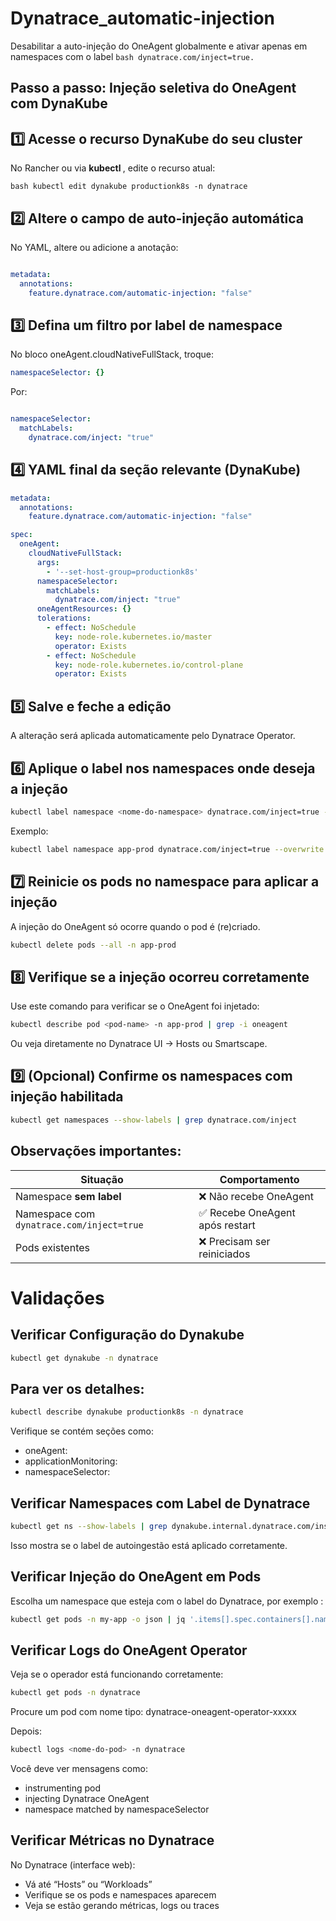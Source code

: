# Dynatrace_automatic-injection
Desabilitar a auto-injeção do OneAgent globalmente e ativar apenas em namespaces com o label  ```bash dynatrace.com/inject=true. ```

## Passo a passo: Injeção seletiva do OneAgent com DynaKube

## 1️⃣ Acesse o recurso DynaKube do seu cluster

No Rancher ou via  <strong> kubectl </strong>, edite o recurso atual:

```bash kubectl edit dynakube productionk8s -n dynatrace ```

## 2️⃣ Altere o campo de auto-injeção automática

No YAML, altere ou adicione a anotação:

```yaml

metadata:
  annotations:
    feature.dynatrace.com/automatic-injection: "false"
```

## 3️⃣ Defina um filtro por label de namespace

No bloco oneAgent.cloudNativeFullStack, troque:

```yaml
namespaceSelector: {}
```

Por:

```yaml

namespaceSelector:
  matchLabels:
    dynatrace.com/inject: "true"
```

## 4️⃣ YAML final da seção relevante (DynaKube)

```yaml
metadata:
  annotations:
    feature.dynatrace.com/automatic-injection: "false"

spec:
  oneAgent:
    cloudNativeFullStack:
      args:
        - '--set-host-group=productionk8s'
      namespaceSelector:
        matchLabels:
          dynatrace.com/inject: "true"
      oneAgentResources: {}
      tolerations:
        - effect: NoSchedule
          key: node-role.kubernetes.io/master
          operator: Exists
        - effect: NoSchedule
          key: node-role.kubernetes.io/control-plane
          operator: Exists
```

## 5️⃣ Salve e feche a edição

A alteração será aplicada automaticamente pelo Dynatrace Operator.

## 6️⃣ Aplique o label nos namespaces onde deseja a injeção

```bash
kubectl label namespace <nome-do-namespace> dynatrace.com/inject=true --overwrite
```
Exemplo:

```bash
kubectl label namespace app-prod dynatrace.com/inject=true --overwrite
```

## 7️⃣ Reinicie os pods no namespace para aplicar a injeção

A injeção do OneAgent só ocorre quando o pod é (re)criado.

```bash
kubectl delete pods --all -n app-prod
```
## 8️⃣ Verifique se a injeção ocorreu corretamente

Use este comando para verificar se o OneAgent foi injetado:

```bash
kubectl describe pod <pod-name> -n app-prod | grep -i oneagent
```
Ou veja diretamente no Dynatrace UI → Hosts ou Smartscape.

## 9️⃣ (Opcional) Confirme os namespaces com injeção habilitada

```bash
kubectl get namespaces --show-labels | grep dynatrace.com/inject
```

## Observações importantes:

| Situação                                  | Comportamento                   |
| ----------------------------------------- | ------------------------------   
| Namespace **sem label**                   | ❌ Não recebe OneAgent          |
| Namespace com `dynatrace.com/inject=true` | ✅ Recebe OneAgent após restart |
| Pods existentes                           | ❌ Precisam ser reiniciados     |


# Validações 

## Verificar Configuração do Dynakube

```bash 
kubectl get dynakube -n dynatrace
```
## Para ver os detalhes:

```bash 
kubectl describe dynakube productionk8s -n dynatrace
```
Verifique se contém seções como:

* oneAgent:
* applicationMonitoring:
* namespaceSelector:

## Verificar Namespaces com Label de Dynatrace

```bash
kubectl get ns --show-labels | grep dynakube.internal.dynatrace.com/instance
```
Isso mostra se o label de autoingestão está aplicado corretamente.


## Verificar Injeção do OneAgent em Pods

Escolha um namespace que esteja com o label do Dynatrace, por exemplo <my-app>:

```bash
kubectl get pods -n my-app -o json | jq '.items[].spec.containers[].name'
```

## Verificar Logs do OneAgent Operator

Veja se o operador está funcionando corretamente:

```bash
kubectl get pods -n dynatrace
```
Procure um pod com nome tipo:
dynatrace-oneagent-operator-xxxxx

Depois: 

```bash
kubectl logs <nome-do-pod> -n dynatrace
```

Você deve ver mensagens como:

* instrumenting pod
* injecting Dynatrace OneAgent
* namespace matched by namespaceSelector


## Verificar Métricas no Dynatrace

No Dynatrace (interface web):

* Vá até “Hosts” ou “Workloads”
* Verifique se os pods e namespaces aparecem
* Veja se estão gerando métricas, logs ou traces
